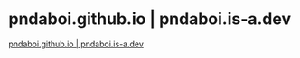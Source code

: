 <h1 href="https://pndaboi.is-a.dev">pndaboi.github.io | pndaboi.is-a.dev </h1>

<a href="https://pndaboi.is-a.dev">pndaboi.github.io | pndaboi.is-a.dev <a>
